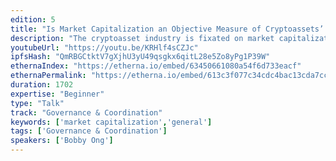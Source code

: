 ```yaml
---
edition: 5
title: "Is Market Capitalization an Objective Measure of Cryptoassets’ Value?"
description: "The cryptoasset industry is fixated on market capitalization as a metric in determining the success of any particular project. In this talk, we will shed some light on how market capitalization can be easily manipulated and is not entirely the best metric to value cryptoassets. More due diligence should be applied before trusting any market capitalization number published anywhere."
youtubeUrl: "https://youtu.be/KRHlf4sCZJc"
ipfsHash: "QmRBGCtktV7gXjhU3yU49qsgkx6qitL28e5Zo8yPg1P39W"
ethernaIndex: "https://etherna.io/embed/63450661080a54f6d733eacf"
ethernaPermalink: "https://etherna.io/embed/613c3f077c34cdc4bac13cda7cccb33121b7dcdc924d51ba93c72ec634c89028"
duration: 1702
expertise: "Beginner"
type: "Talk"
track: "Governance & Coordination"
keywords: ['market capitalization','general']
tags: ['Governance & Coordination']
speakers: ['Bobby Ong']
---
```


